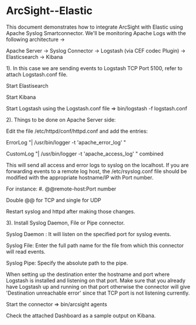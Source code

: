 # ArcSight--Elastic

This document demonstrates how to integrate ArcSight with Elastic using Apache Syslog Smartconnector. 
We'll be monitoring Apache Logs with the following architecture  -> 

Apache Server -> Syslog Connector -> Logstash (via CEF codec Plugin) -> Elasticsearch -> Kibana

1). In this case we are sending events to Logstash TCP Port 5100, refer to attach Logstash.conf file. 

Start Elastisearch

Start Kibana

Start Logstash using the Logstash.conf file => bin/logstash -f logstash.conf

2). Things to be done on Apache Server side:

Edit the file /etc/httpd/conf/httpd.conf and add the entries:
  
  ErrorLog "| /usr/bin/logger -t 'apache_error_log' " 
  
  CustomLog "| /usr/bin/logger -t 'apache_access_log' " combined
  
  
This will send all access and error logs to syslog on the localhost. If you are forwarding events to a remote log host, the /etc/rsyslog.conf file should be modified with the appropriate hostname/IP with Port number. 

For instance: #*.* @@remote-host:Port number

Double @@ for TCP and single for UDP

Restart syslog and httpd after making those changes. 

3). Install Syslog Daemon, File or Pipe connector.

Syslog Daemon : It will listen on the specified port for syslog events. 

Syslog File: Enter the full path name for the file from which this connector will read events.
    
Syslog Pipe: Specify the absolute path to the pipe. 

When setting up the destination enter the hostname and port where Logstash is installed and listening on that port. Make sure that you already have Logstash up and running on that port otherwise the connector will give 'Destination unreachable error' since that TCP port is not listening currently. 

Start the connector => bin/arcsight agents

Check the attached Dashboard as a sample output on Kibana. 
